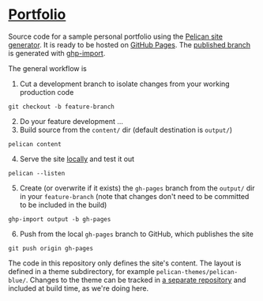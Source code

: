 # [Portfolio](https://zrd.github.io/portfolio/)

Source code for a sample personal portfolio using the [Pelican site generator](https://getpelican.com/).
It is ready to be hosted on [GitHub Pages](https://pages.github.com/). The [published
branch](https://github.com/zrd/portfolio/tree/gh-pages) is generated with [ghp-import](https://pypi.org/project/ghp-import/).

The general workflow is
1. Cut a development branch to isolate changes from your working production code
```
git checkout -b feature-branch
```
2. Do your feature development ...
3. Build source from the `content/` dir (default destination is `output/`)
```
pelican content
```
4. Serve the site [locally](http://localhost:8000/) and test it out
```
pelican --listen
```
5. Create (or overwrite if it exists) the `gh-pages` branch from the `output/` dir in your `feature-branch` (note that changes don't need to be committed to be included in the build)
```
ghp-import output -b gh-pages
```
6. Push from the local `gh-pages` branch to GitHub, which publishes the site
```
git push origin gh-pages
```

The code in this repository only defines the site's content. The layout is
defined in a theme subdirectory, for example `pelican-themes/pelican-blue/`.
Changes to the theme can be tracked in [a separate repository](https://github.com/zrd/portfolio-theme)
and included at  build time, as we're doing here.
